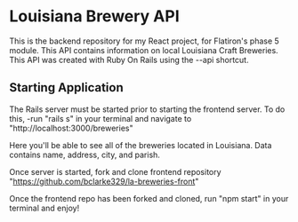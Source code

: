 # Louisiana Brewery API 

This is the backend repository for my React project, for Flatiron's phase 5 module. This API contains information on local Louisiana Craft Breweries. This API was created with Ruby On Rails using the --api shortcut. 

## Starting Application 

The Rails server must be started prior to starting the frontend server. 
To do this, 
-run "rails s" in your terminal and navigate to "http://localhost:3000/breweries"

Here you'll be able to see all of the breweries located in Louisiana. Data contains name, address, city, and parish. 

Once server is started, fork and clone frontend repository "https://github.com/bclarke329/la-breweries-front"

Once the frontend repo has been forked and cloned, run "npm start" in your terminal and enjoy! 
